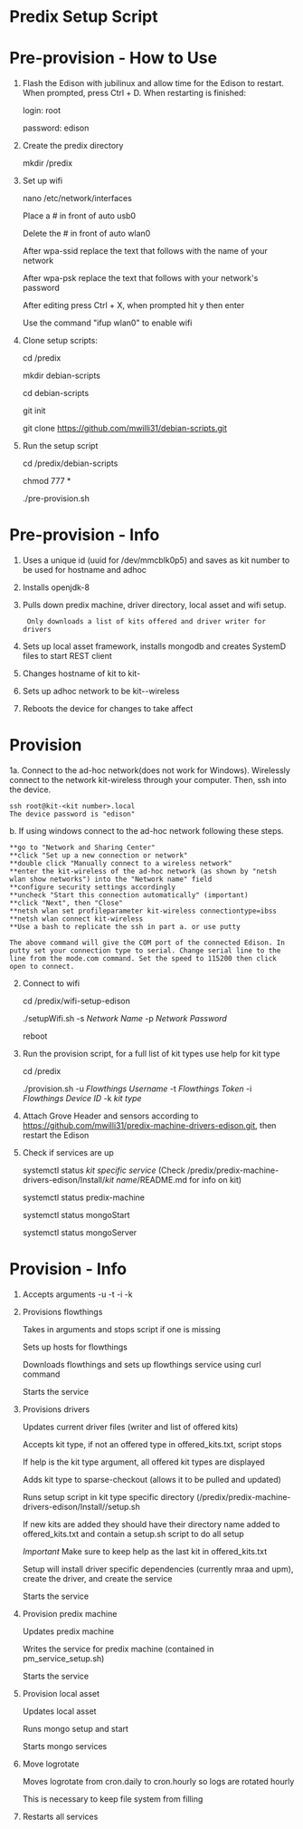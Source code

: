 # Predix Setup Script
# Pre-provision - How to Use
 
1. Flash the Edison with jubilinux and allow time for the Edison to restart. When prompted, press Ctrl + D. When restarting is finished:

	login: root
	
	password: edison

2. Create the predix directory
		
	mkdir /predix

3. Set up wifi
	
	nano /etc/network/interfaces
	
	Place a # in front of auto usb0
	
	Delete the # in front of auto wlan0
	
	After wpa-ssid replace the text that follows with the name of your network
	
	After wpa-psk replace the text that follows with your network's password
	
	After editing press Ctrl + X, when prompted hit y then enter
	
	Use the command "ifup wlan0" to enable wifi
		
4. Clone setup scripts:
	
	cd /predix
	
	mkdir debian-scripts
	
	cd debian-scripts
	
	git init
	
	git clone https://github.com/mwilli31/debian-scripts.git
	
5. Run the setup script
		
	cd /predix/debian-scripts
	
	chmod 777 *
	
	./pre-provision.sh

# Pre-provision - Info

1. Uses a unique id (uuid for /dev/mmcblk0p5) and saves as kit number to be used for hostname and adhoc

2. Installs openjdk-8

3. Pulls down predix machine, driver directory, local asset and wifi setup.

		Only downloads a list of kits offered and driver writer for drivers

4. Sets up local asset framework, installs mongodb and creates SystemD files to start REST client

5. Changes hostname of kit to kit-<kit number>

6. Sets up adhoc network to be kit-<kit number>-wireless

7. Reboots the device for changes to take affect

# Provision
	
1a. Connect to the ad-hoc network(does not work for Windows). Wirelessly connect to the network kit-wireless through your computer. Then, ssh into the device.
	
	ssh root@kit-<kit number>.local
	The device password is "edison"
	
b. If using windows connect to the ad-hoc network following these steps.
		
	**go to "Network and Sharing Center"
	**click "Set up a new connection or network"
	**double click "Manually connect to a wireless network"
	**enter the kit-wireless of the ad-hoc network (as shown by "netsh wlan show networks") into the "Network name" field
	**configure security settings accordingly
	**uncheck "Start this connection automatically" (important)
	**click "Next", then "Close"
	**netsh wlan set profileparameter kit-wireless connectiontype=ibss
	**netsh wlan connect kit-wireless
	**Use a bash to replicate the ssh in part a. or use putty 

	The above command will give the COM port of the connected Edison. In putty set your connection type to serial. Change serial line to the line from the mode.com command. Set the speed to 115200 then click open to connect.

2. Connect to wifi

	cd /predix/wifi-setup-edison
	
	./setupWifi.sh -s *Network Name* -p *Network Password*

	reboot

3. Run the provision script, for a full list of kit types use help for kit type

	cd /predix
	
	./provision.sh -u *Flowthings Username* -t *Flowthings Token* -i *Flowthings Device ID* -k *kit type*


4. Attach Grove Header and sensors according to https://github.com/mwilli31/predix-machine-drivers-edison.git, then restart the Edison

5. Check if services are up

	systemctl status *kit specific service* (Check /predix/predix-machine-drivers-edison/Install/*kit name*/README.md for info on kit)
	
	systemctl status predix-machine
	
	systemctl status mongoStart
	
	systemctl status mongoServer
		
# Provision - Info

1. Accepts arguments -u <flowthings username> -t <flowthings track token> -i <flowthings track id> -k <kit type>

2. Provisions flowthings

	Takes in arguments and stops script if one is missing
		
	Sets up hosts for flowthings
		
	Downloads flowthings and sets up flowthings service using curl command

	Starts the service

3. Provisions drivers
	
	Updates current driver files (writer and list of offered kits)
		
	Accepts kit type, if not an offered type in offered_kits.txt, script stops
		
	If help is the kit type argument, all offered kit types are displayed
		
	Adds kit type to sparse-checkout (allows it to be pulled and updated)
		
	Runs setup script in kit type specific directory (/predix/predix-machine-drivers-edison/Install/<kit type>/setup.sh

	If new kits are added they should have their directory name added to offered_kits.txt and contain a setup.sh script to do all setup

	*Important* Make sure to keep help as the last kit in offered_kits.txt

	Setup will install driver specific dependencies (currently mraa and upm), create the driver, and create the service

	Starts the service

4. Provision predix machine

	Updates predix machine
		
	Writes the service for predix machine (contained in pm_service_setup.sh)

	Starts the service

5. Provision local asset
		
	Updates local asset
	
	Runs mongo setup and start

	Starts mongo services

6. Move logrotate

	Moves logrotate from cron.daily to cron.hourly so logs are rotated hourly

	This is necessary to keep file system from filling

7. Restarts all services
